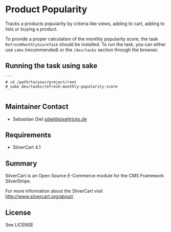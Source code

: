 # Product Popularity
Tracks a products popularity by criteria like views, adding to cart, adding to lists or buying a product.

To provide a proper calculation of the monthly popularity score, the task `RefreshMonthlyScoreTask` should be installed.
To run the task, you can either use `sake` (recommended) or the `/dev/tasks` section through the browser.

## Running the task using sake

    ```
    # cd /path/to/your/project/root
    # sake dev/tasks/refresh-monthly-popularity-score
    ```

## Maintainer Contact
* Sebastian Diel <sdiel@pixeltricks.de>

## Requirements
* SilverCart 4.1

## Summary
SilverCart is an Open Source E-Commerce module for the CMS Framework SilverStripe.

For more information about the SilverCart visit http://www.silvercart.org/about/

## License
See LICENSE